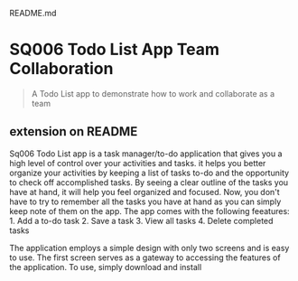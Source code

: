 README.md

# SQ006 Todo List App Team Collaboration

> A Todo List app to demonstrate how to work and collaborate as a team

## extension on README
Sq006 Todo List app is a task manager/to-do application that gives you a high level of control over your activities and tasks.
it helps you better organize your activities by keeping a list of tasks to-do and the opportunity to check off accomplished tasks. By seeing a clear outline of the tasks you have at hand, it will help you feel organized and focused.
Now, you don't have to try to remember all the tasks you have at hand as you can simply keep note of them on the app.
The app comes with the following feeatures:
    1. Add a to-do task
    2. Save a task
    3. View all tasks
    4. Delete completed tasks

The application employs a simple design with only two screens and is easy to use.
The first screen serves as a gateway to accessing the features of the application. To use, simply download and install
